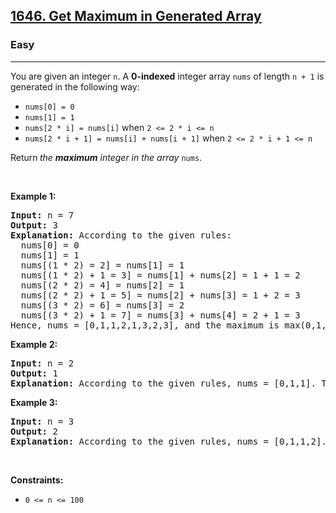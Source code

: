 <h2><a href="https://leetcode.com/problems/get-maximum-in-generated-array/">1646. Get Maximum in Generated Array</a></h2><h3>Easy</h3><hr><div style="user-select: auto;"><p style="user-select: auto;">You are given an integer <code style="user-select: auto;">n</code>. A <strong style="user-select: auto;">0-indexed</strong> integer array <code style="user-select: auto;">nums</code> of length <code style="user-select: auto;">n + 1</code> is generated in the following way:</p>

<ul style="user-select: auto;">
	<li style="user-select: auto;"><code style="user-select: auto;">nums[0] = 0</code></li>
	<li style="user-select: auto;"><code style="user-select: auto;">nums[1] = 1</code></li>
	<li style="user-select: auto;"><code style="user-select: auto;">nums[2 * i] = nums[i]</code> when <code style="user-select: auto;">2 &lt;= 2 * i &lt;= n</code></li>
	<li style="user-select: auto;"><code style="user-select: auto;">nums[2 * i + 1] = nums[i] + nums[i + 1]</code> when <code style="user-select: auto;">2 &lt;= 2 * i + 1 &lt;= n</code></li>
</ul>

<p style="user-select: auto;">Return<strong style="user-select: auto;"> </strong><em style="user-select: auto;">the <strong style="user-select: auto;">maximum</strong> integer in the array </em><code style="user-select: auto;">nums</code>​​​.</p>

<p style="user-select: auto;">&nbsp;</p>
<p style="user-select: auto;"><strong style="user-select: auto;">Example 1:</strong></p>

<pre style="user-select: auto;"><strong style="user-select: auto;">Input:</strong> n = 7
<strong style="user-select: auto;">Output:</strong> 3
<strong style="user-select: auto;">Explanation:</strong> According to the given rules:
  nums[0] = 0
  nums[1] = 1
  nums[(1 * 2) = 2] = nums[1] = 1
  nums[(1 * 2) + 1 = 3] = nums[1] + nums[2] = 1 + 1 = 2
  nums[(2 * 2) = 4] = nums[2] = 1
  nums[(2 * 2) + 1 = 5] = nums[2] + nums[3] = 1 + 2 = 3
  nums[(3 * 2) = 6] = nums[3] = 2
  nums[(3 * 2) + 1 = 7] = nums[3] + nums[4] = 2 + 1 = 3
Hence, nums = [0,1,1,2,1,3,2,3], and the maximum is max(0,1,1,2,1,3,2,3) = 3.
</pre>

<p style="user-select: auto;"><strong style="user-select: auto;">Example 2:</strong></p>

<pre style="user-select: auto;"><strong style="user-select: auto;">Input:</strong> n = 2
<strong style="user-select: auto;">Output:</strong> 1
<strong style="user-select: auto;">Explanation:</strong> According to the given rules, nums = [0,1,1]. The maximum is max(0,1,1) = 1.
</pre>

<p style="user-select: auto;"><strong style="user-select: auto;">Example 3:</strong></p>

<pre style="user-select: auto;"><strong style="user-select: auto;">Input:</strong> n = 3
<strong style="user-select: auto;">Output:</strong> 2
<strong style="user-select: auto;">Explanation:</strong> According to the given rules, nums = [0,1,1,2]. The maximum is max(0,1,1,2) = 2.
</pre>

<p style="user-select: auto;">&nbsp;</p>
<p style="user-select: auto;"><strong style="user-select: auto;">Constraints:</strong></p>

<ul style="user-select: auto;">
	<li style="user-select: auto;"><code style="user-select: auto;">0 &lt;= n &lt;= 100</code></li>
</ul>
</div>